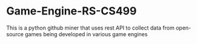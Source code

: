 # Game-Engine-RS-CS499

This is a python github miner that uses rest API to collect data from open-source games being developed in various game engines

